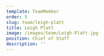 ```yaml
---
template: TeamMember
order: 5
slug: team/leigh-platt
title: Leigh Platt
image: /images/team/Leigh-Platt.jpg
position: Chief of Staff
description: ''
---
```

